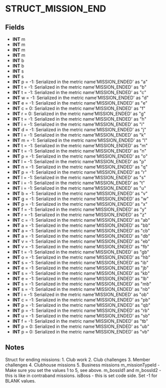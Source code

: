 # STRUCT_MISSION_END

## Fields
* **INT** m
* **INT** m
* **INT** m
* **INT** m
* **INT** b
* **INT** b
* **INT** s
* **INT** s
* **INT** p = -1: Serialized in the metric name'MISSION_ENDED' as "a"
* **INT** t = -1: Serialized in the metric name'MISSION_ENDED' as "b"
* **INT** t = -1: Serialized in the metric name'MISSION_ENDED' as "c"
* **INT** w = -1: Serialized in the metric name'MISSION_ENDED' as "d"
* **INT** e = -1: Serialized in the metric name'MISSION_ENDED' as "e"
* **INT** c = 0: Serialized in the metric name'MISSION_ENDED' as "f"
* **INT** r = 0: Serialized in the metric name'MISSION_ENDED' as "g"
* **INT** t = -1: Serialized in the metric name'MISSION_ENDED' as "h"
* **INT** i = -1: Serialized in the metric name'MISSION_ENDED' as "i"
* **INT** d = -1: Serialized in the metric name'MISSION_ENDED' as "j"
* **INT** l = -1: Serialized in the metric name'MISSION_ENDED' as "k"
* **INT** m = -1: Serialized in the metric name'MISSION_ENDED' as "l"
* **INT** t = -1: Serialized in the metric name'MISSION_ENDED' as "m"
* **INT** t = -1: Serialized in the metric name'MISSION_ENDED' as "n"
* **INT** p = -1: Serialized in the metric name'MISSION_ENDED' as "o"
* **INT** l = -1: Serialized in the metric name'MISSION_ENDED' as "p"
* **INT** n = -1: Serialized in the metric name'MISSION_ENDED' as "q"
* **INT** p = -1: Serialized in the metric name'MISSION_ENDED' as "r"
* **INT** l = -1: Serialized in the metric name'MISSION_ENDED' as "s"
* **INT** i = -1: Serialized in the metric name'MISSION_ENDED' as "t"
* **INT** i = -1: Serialized in the metric name'MISSION_ENDED' as "u"
* **INT** b = -1: Serialized in the metric name'MISSION_ENDED' as "v"
* **INT** g = -1: Serialized in the metric name'MISSION_ENDED' as "w"
* **INT** p = -1: Serialized in the metric name'MISSION_ENDED' as "x"
* **INT** f = -1: Serialized in the metric name'MISSION_ENDED' as "y"
* **INT** r = -1: Serialized in the metric name'MISSION_ENDED' as "z"
* **INT** c = -1: Serialized in the metric name'MISSION_ENDED' as "ab"
* **INT** a = -1: Serialized in the metric name'MISSION_ENDED' as "bb"
* **INT** a = -1: Serialized in the metric name'MISSION_ENDED' as "cb"
* **INT** a = -1: Serialized in the metric name'MISSION_ENDED' as "db"
* **INT** v = -1: Serialized in the metric name'MISSION_ENDED' as "eb"
* **INT** v = -1: Serialized in the metric name'MISSION_ENDED' as "fb"
* **INT** t = -1: Serialized in the metric name'MISSION_ENDED' as "gb"
* **INT** o = -1: Serialized in the metric name'MISSION_ENDED' as "hb"
* **INT** s = -1: Serialized in the metric name'MISSION_ENDED' as "ib"
* **INT** e = -1: Serialized in the metric name'MISSION_ENDED' as "jb"
* **INT** s = -1: Serialized in the metric name'MISSION_ENDED' as "kb"
* **INT** e = -1: Serialized in the metric name'MISSION_ENDED' as "lb"
* **INT** s = -1: Serialized in the metric name'MISSION_ENDED' as "mb"
* **INT** s = -1: Serialized in the metric name'MISSION_ENDED' as "nb"
* **INT** i = -1: Serialized in the metric name'MISSION_ENDED' as "ob"
* **INT** c = -1: Serialized in the metric name'MISSION_ENDED' as "pb"
* **INT** p = -1: Serialized in the metric name'MISSION_ENDED' as "qb"
* **INT** p = -1: Serialized in the metric name'MISSION_ENDED' as "rb"
* **INT** u = -1: Serialized in the metric name'MISSION_ENDED' as "sb"
* **INT** f = -1: Serialized in the metric name'MISSION_ENDED' as "tb"
* **INT** p = 0: Serialized in the metric name'MISSION_ENDED' as "ub"
* **INT** p = 0: Serialized in the metric name'MISSION_ENDED' as "vb"

## Notes
Struct for ending missions:
1. Club work
2. Club challenges
3. Member challenges
4. Clubhouse missions
5. Business missions m_missionTypeId - Make sure you set the values 1 to 5, see above.
m_bossId1 and m_bossId2 - this is like in contraband missions.
isBoss - this is set code side.
Set -1 for BLANK values.